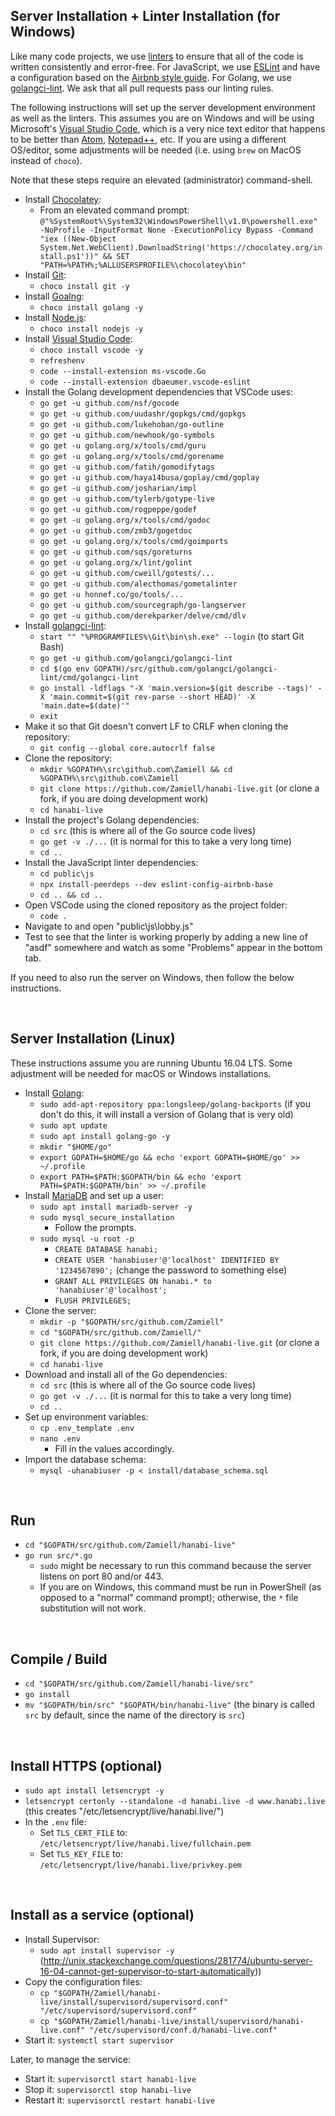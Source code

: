 Server Installation + Linter Installation (for Windows)
-------------------------------------------------------

Like many code projects, we use [linters](https://en.wikipedia.org/wiki/Lint_(software)) to ensure that all of the code is written consistently and error-free. For JavaScript, we use [ESLint](https://eslint.org/) and have a configuration based on the [Airbnb style guide](https://github.com/airbnb/javascript). For Golang, we use [golangci-lint](https://github.com/golangci/golangci-lint). We ask that all pull requests pass our linting rules.

The following instructions will set up the server development environment as well as the linters. This assumes you are on Windows and will be using Microsoft's [Visual Studio Code](https://code.visualstudio.com/), which is a very nice text editor that happens to be better than [Atom](https://atom.io/), [Notepad++](https://notepad-plus-plus.org/), etc. If you are using a different OS/editor, some adjustments will be needed (i.e. using `brew` on MacOS instead of `choco`).

Note that these steps require an elevated (administrator) command-shell.

* Install [Chocolatey](https://chocolatey.org/):
  * From an elevated command prompt: `@"%SystemRoot%\System32\WindowsPowerShell\v1.0\powershell.exe" -NoProfile -InputFormat None -ExecutionPolicy Bypass -Command "iex ((New-Object System.Net.WebClient).DownloadString('https://chocolatey.org/install.ps1'))" && SET "PATH=%PATH%;%ALLUSERSPROFILE%\chocolatey\bin"`
* Install [Git](https://git-scm.com/):
  * `choco install git -y`
* Install [Goalng](https://golang.org/):
  * `choco install golang -y`
* Install [Node.js](https://nodejs.org/en/):
  * `choco install nodejs -y`
* Install [Visual Studio Code](https://code.visualstudio.com/):
  * `choco install vscode -y`
  * `refreshenv`
  * `code --install-extension ms-vscode.Go`
  * `code --install-extension dbaeumer.vscode-eslint`
* Install the Golang development dependencies that VSCode uses:
  * `go get -u github.com/nsf/gocode`
  * `go get -u github.com/uudashr/gopkgs/cmd/gopkgs`
  * `go get -u github.com/lukehoban/go-outline`
  * `go get -u github.com/newhook/go-symbols`
  * `go get -u golang.org/x/tools/cmd/guru`
  * `go get -u golang.org/x/tools/cmd/gorename`
  * `go get -u github.com/fatih/gomodifytags`
  * `go get -u github.com/haya14busa/goplay/cmd/goplay`
  * `go get -u github.com/josharian/impl`
  * `go get -u github.com/tylerb/gotype-live`
  * `go get -u github.com/rogpeppe/godef`
  * `go get -u golang.org/x/tools/cmd/godoc`
  * `go get -u github.com/zmb3/gogetdoc`
  * `go get -u golang.org/x/tools/cmd/goimports`
  * `go get -u github.com/sqs/goreturns`
  * `go get -u golang.org/x/lint/golint`
  * `go get -u github.com/cweill/gotests/...`
  * `go get -u github.com/alecthomas/gometalinter`
  * `go get -u honnef.co/go/tools/...`
  * `go get -u github.com/sourcegraph/go-langserver`
  * `go get -u github.com/derekparker/delve/cmd/dlv`
* Install [golangci-lint](https://github.com/golangci/golangci-lint):
  * `start "" "%PROGRAMFILES%\Git\bin\sh.exe" --login` (to start Git Bash)
  * `go get -u github.com/golangci/golangci-lint`
  * `cd $(go env GOPATH)/src/github.com/golangci/golangci-lint/cmd/golangci-lint`
  * `go install -ldflags "-X 'main.version=$(git describe --tags)' -X 'main.commit=$(git rev-parse --short HEAD)' -X 'main.date=$(date)'"`
  * `exit`
* Make it so that Git doesn't convert LF to CRLF when cloning the repository:
  * `git config --global core.autocrlf false`
* Clone the repository:
  * `mkdir %GOPATH%\src\github.com\Zamiell && cd %GOPATH%\src\github.com\Zamiell`
  * `git clone https://github.com/Zamiell/hanabi-live.git` (or clone a fork, if you are doing development work)
  * `cd hanabi-live`
* Install the project's Golang dependencies:
  * `cd src` (this is where all of the Go source code lives)
  * `go get -v ./...` (it is normal for this to take a very long time)
  * `cd ..`
* Install the JavaScript linter dependencies:
  * `cd public\js`
  * `npx install-peerdeps --dev eslint-config-airbnb-base`
  * `cd .. && cd ..`
* Open VSCode using the cloned repository as the project folder:
  * `code .`
* Navigate to and open "public\js\lobby.js"
* Test to see that the linter is working properly by adding a new line of "asdf" somewhere and watch as some "Problems" appear in the bottom tab.

If you need to also run the server on Windows, then follow the below instructions.

<br />



Server Installation (Linux)
---------------------------

These instructions assume you are running Ubuntu 16.04 LTS. Some adjustment will be needed for macOS or Windows installations.

* Install [Golang](https://golang.org/):
  * `sudo add-apt-repository ppa:longsleep/golang-backports` (if you don't do this, it will install a version of Golang that is very old)
  * `sudo apt update`
  * `sudo apt install golang-go -y`
  * `mkdir "$HOME/go"`
  * `export GOPATH=$HOME/go && echo 'export GOPATH=$HOME/go' >> ~/.profile`
  * `export PATH=$PATH:$GOPATH/bin && echo 'export PATH=$PATH:$GOPATH/bin' >> ~/.profile`
* Install [MariaDB](https://mariadb.org/) and set up a user:
  * `sudo apt install mariadb-server -y`
  * `sudo mysql_secure_installation`
    * Follow the prompts.
  * `sudo mysql -u root -p`
    * `CREATE DATABASE hanabi;`
    * `CREATE USER 'hanabiuser'@'localhost' IDENTIFIED BY '1234567890';` (change the password to something else)
    * `GRANT ALL PRIVILEGES ON hanabi.* to 'hanabiuser'@'localhost';`
    * `FLUSH PRIVILEGES;`
* Clone the server:
  * `mkdir -p "$GOPATH/src/github.com/Zamiell"`
  * `cd "$GOPATH/src/github.com/Zamiell/"`
  * `git clone https://github.com/Zamiell/hanabi-live.git` (or clone a fork, if you are doing development work)
  * `cd hanabi-live`
* Download and install all of the Go dependencies:
  * `cd src` (this is where all of the Go source code lives)
  * `go get -v ./...` (it is normal for this to take a very long time)
  * `cd ..`
* Set up environment variables:
  * `cp .env_template .env`
  * `nano .env`
    * Fill in the values accordingly.
* Import the database schema:
  * `mysql -uhanabiuser -p < install/database_schema.sql`

<br />



Run
---

* `cd "$GOPATH/src/github.com/Zamiell/hanabi-live"`
* `go run src/*.go`
  * `sudo` might be necessary to run this command because the server listens on port 80 and/or 443.
  * If you are on Windows, this command must be run in PowerShell (as opposed to a "normal" command prompt); otherwise,  the `*` file substitution will not work.

<br />



Compile / Build
---------------

* `cd "$GOPATH/src/github.com/Zamiell/hanabi-live/src"`
* `go install`
* `mv "$GOPATH/bin/src" "$GOPATH/bin/hanabi-live"` (the binary is called `src` by default, since the name of the directory is `src`)

<br />



Install HTTPS (optional)
------------------------

* `sudo apt install letsencrypt -y`
* `letsencrypt certonly --standalone -d hanabi.live -d www.hanabi.live` (this creates "/etc/letsencrypt/live/hanabi.live/")
* In the `.env` file:
  * Set `TLS_CERT_FILE` to: `/etc/letsencrypt/live/hanabi.live/fullchain.pem`
  * Set `TLS_KEY_FILE` to: `/etc/letsencrypt/live/hanabi.live/privkey.pem`

<br />



Install as a service (optional)
-------------------------------

* Install Supervisor:
  * `sudo apt install supervisor -y`
(http://unix.stackexchange.com/questions/281774/ubuntu-server-16-04-cannot-get-supervisor-to-start-automatically))
* Copy the configuration files:
  * `cp "$GOPATH/Zamiell/hanabi-live/install/supervisord/supervisord.conf" "/etc/supervisord/supervisord.conf"`
  * `cp "$GOPATH/Zamiell/hanabi-live/install/supervisord/hanabi-live.conf" "/etc/supervisord/conf.d/hanabi-live.conf"`
* Start it: `systemctl start supervisor`

Later, to manage the service:

* Start it: `supervisorctl start hanabi-live`
* Stop it: `supervisorctl stop hanabi-live`
* Restart it: `supervisorctl restart hanabi-live`

<br />
